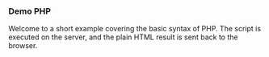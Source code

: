 ### Demo PHP

Welcome to a short example covering the basic syntax of PHP. The script is executed on the server, and the plain HTML result is sent back to the browser.

